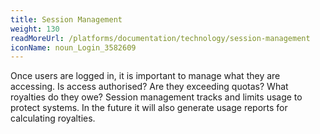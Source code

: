 ```yaml
---
title: Session Management
weight: 130
readMoreUrl: /platforms/documentation/technology/session-management
iconName: noun_Login_3582609
---
```


Once users are logged in, it is important to manage what they are accessing. Is access authorised? Are they exceeding quotas? What royalties do they owe? Session management tracks and limits usage to protect systems. In the future it will also generate usage reports for calculating royalties.
